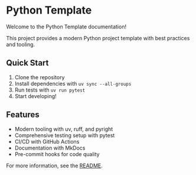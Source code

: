 # Python Template

Welcome to the Python Template documentation!

This project provides a modern Python project template with best practices and tooling.

## Quick Start

1. Clone the repository
2. Install dependencies with `uv sync --all-groups`
3. Run tests with `uv run pytest`
4. Start developing!

## Features

- Modern tooling with uv, ruff, and pyright
- Comprehensive testing setup with pytest
- CI/CD with GitHub Actions
- Documentation with MkDocs
- Pre-commit hooks for code quality

For more information, see the [README](https://github.com/NoeFontana/python-template/blob/main/README.md).
